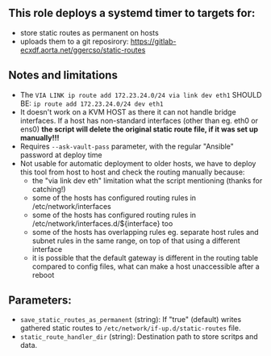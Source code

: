 ## This role deploys a systemd timer to targets for:
- store static routes as permanent on hosts
- uploads them to a git reposirory: https://gitlab-ecxdf.aorta.net/ggercso/static-routes

## Notes and limitations
- The `VIA LINK ip route add 172.23.24.0/24 via link dev eth1` SHOULD BE: `ip route add 172.23.24.0/24 dev eth1`
- It doesn't work on a KVM HOST as there it can not handle bridge interfaces.
    If a host has non-standard interfaces (other than eg. eth0 or ens0) **the script will delete the original static route file, if it was set up manually!!!**
- Requires `--ask-vault-pass` parameter, with the regular "Ansible" password at deploy time
- Not usable for automatic deployment to older hosts, we have to deploy this tool from host to host and check the routing manually because:
    - the "via link dev eth" limitation what the script mentioning (thanks for catching!)
    - some of the hosts has configured routing rules in /etc/network/interfaces
    - some of the hosts has configured routing rules in /etc/network/interfaces.d/${interface} too
    - some of the hosts has overlapping rules eg. separate host rules and subnet rules in the same range, on top of that using a different interface
    - it is possible that the default gateway is different in the routing table compared to config files, what can make a host unaccessible after a reboot

## Parameters:
- `save_static_routes_as_permanent` (string): If "true" (default) writes gathered static routes to `/etc/network/if-up.d/static-routes` file.
- `static_route_handler_dir` (string): Destination path to store scritps and data.
